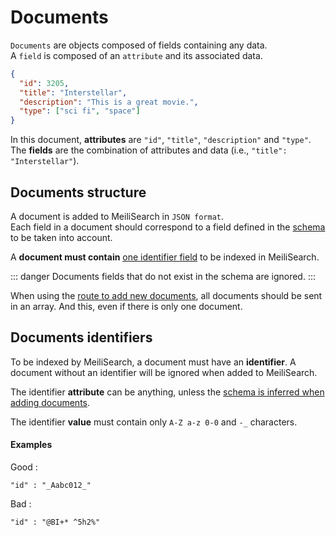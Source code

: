 # Documents

`Documents` are objects composed of fields containing any data.</br>
A `field` is composed of an `attribute` and its associated data.

```json
{
  "id": 3205,
  "title": "Interstellar",
  "description": "This is a great movie.",
  "type": ["sci fi", "space"]
}
```

In this document, **attributes** are `"id"`, `"title"`, `"description"` and `"type"`.</br>
The **fields** are the combination of attributes and data (i.e., `"title": "Interstellar"`).

## Documents structure

A document is added to MeiliSearch in `JSON format`.<br/>
Each field in a document should correspond to a field defined in the [schema](/main_concepts/indexes.md#schema-definition) to be taken into account.

A **document must contain** [one identifier field](/main_concepts/documents.md#documents-identifiers) to be indexed in MeiliSearch.

::: danger
Documents fields that do not exist in the schema are ignored.
:::

When using the [route to add new documents](/references/documents.md#add-or-update-documents), all documents should be sent in an array. And this, even if there is only one document.

## Documents identifiers

To be indexed by MeiliSearch, a document must have an **identifier**. A document without an identifier will be ignored when added to MeiliSearch.

The identifier **attribute** can be anything, unless the [schema is inferred when adding documents](/main_concepts/indexes.md#inferred-schema).

The identifier **value** must contain only `A-Z a-z 0-0` and `-_` characters.
#### Examples
Good :
```
"id" : "_Aabc012_"
```
Bad :
```
"id" : "@BI+* ^5h2%"
```
